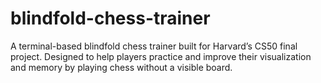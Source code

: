 # blindfold-chess-trainer
A terminal-based blindfold chess trainer built for Harvard’s CS50 final project. Designed to help players practice and improve their visualization and memory by playing chess without a visible board.
